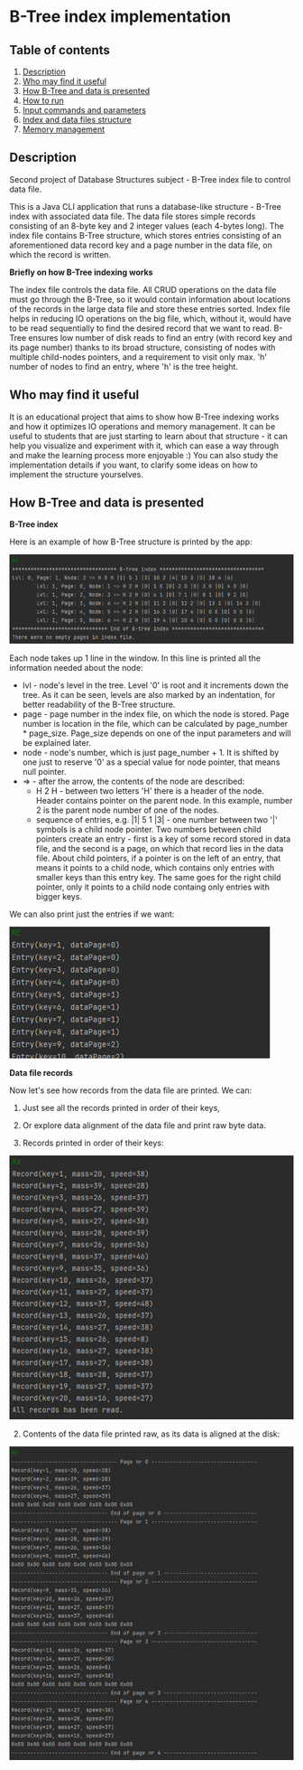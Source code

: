# B-Tree index implementation

## Table of contents

1. [Description](#description)
2. [Who may find it useful](#who-may-find-it-useful)
3. [How B-Tree and data is presented](#how-b---tree-and-data-is-presented)
4. [How to run](#how-to-run)
5. [Input commands and parameters](#input-commands)
6. [Index and data files structure](#index-and-data-file-structure)
7. [Memory management](#memory-management)


## Description

Second project of Database Structures subject - B-Tree index file to control data file.

This is a Java CLI application that runs a database-like structure - B-Tree index with associated data file. The data file stores simple records consisting of an 8-byte key and 2 integer values (each 4-bytes long). The index file contains B-Tree structure, which stores entries consisting of an aforementioned data record key and a page number in the data file, on which the record is written.

**Briefly on how B-Tree indexing works**

The index file controls the data file. All CRUD operations on the data file must go through the B-Tree, so it would contain information about locations of the records in the large data file and store these entries sorted. Index file helps in reducing IO operations on the big file, which, without it, would have to be read sequentially to find the desired record that we want to read. B-Tree ensures low number of disk reads to find an entry (with record key and its page number) thanks to its broad structure, consisting of nodes with multiple child-nodes pointers, and a requirement to visit only max. 'h' number of nodes to find an entry, where 'h' is the tree height.

## Who may find it useful

It is an educational project that aims to show how B-Tree indexing works and how it optimizes IO operations and memory management. It can be useful to students that are just starting to learn about that structure - it can help you visualize and experiment with it, which can ease a way through and make the learning process more enjoyable :) You can also study the implementation details if you want, to clarify some ideas on how to implement the structure yourselves.

## How B-Tree and data is presented

**B-Tree index**

Here is an example of how B-Tree structure is printed by the app:

![BTree index](./docs/ui_ri.png)

Each node takes up 1 line in the window. In this line is printed all the information needed about the node:
- lvl - node's level in the tree. Level '0' is root and it increments down the tree. As it can be seen, levels are also marked by an indentation, for better readability of the B-Tree structure.
- page - page number in the index file, on which the node is stored. Page number is location in the file, which can be calculated by page_number * page_size. Page_size depends on one of the input parameters and will be explained later.
- node - node's number, which is just page_number + 1. It is shifted by one just to reserve '0' as a special value for node pointer, that means null pointer.
- => - after the arrow, the contents of the node are described:
    - H 2 H - between two letters 'H' there is a header of the node. Header contains pointer on the parent node. In this example, number 2 is the parent node number of one of the nodes.
	- sequence of entries, e.g. |1| 5 1 |3| - one number between two '|' symbols is a child node pointer. Two numbers between child pointers create an entry - first is a key of some record stored in data file, and the second is a page, on which that record lies in the data file. About child pointers, if a pointer is on the left of an entry, that means it points to a child node, which contains only entries with smaller keys than this entry key. The same goes for the right child pointer, only it points to a child node containg only entries with bigger keys.
	
We can also print just the entries if we want:

![BTree index](./docs/ui_re.png)
	
**Data file records**

Now let's see how records from the data file are printed. We can:
1. Just see all the records printed in order of their keys,
2. Or explore data alignment of the data file and print raw byte data.

1. Records printed in order of their keys:

![Data file records](./docs/ui_ra.png)
	
2. Contents of the data file printed raw, as its data is aligned at the disk:

![Data file contents](./docs/ui_rd.png)

